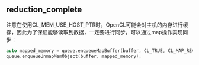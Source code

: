## reduction_complete
注意在使用CL_MEM_USE_HOST_PTR时，OpenCL可能会对主机的内存进行缓存，因此为了保证能够读取到数据，一定要进行同步，可以通过map操作实现同步：
```c++
auto mapped_memory = queue.enqueueMapBuffer(buffer, CL_TRUE, CL_MAP_READ, 0, sizeof(data));
queue.enqueueUnmapMemObject(buffer, mapped_memory);
```
